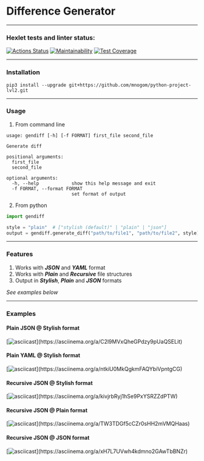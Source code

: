 # Difference Generator

---
### Hexlet tests and linter status:
[![Actions Status](https://github.com/mnogom/python-project-lvl2/workflows/hexlet-check/badge.svg)](https://github.com/mnogom/python-project-lvl2/actions)
[![Maintainability](https://api.codeclimate.com/v1/badges/ae478a78f3f8b00d995c/maintainability)](https://codeclimate.com/github/mnogom/python-project-lvl2/maintainability)
[![Test Coverage](https://api.codeclimate.com/v1/badges/ae478a78f3f8b00d995c/test_coverage)](https://codeclimate.com/github/mnogom/python-project-lvl2/test_coverage)

---
### Installation
```commandline
pip3 install --upgrade git+https://github.com/mnogom/python-project-lvl2.git
```

---
### Usage
1. From command line
```commandline
usage: gendiff [-h] [-f FORMAT] first_file second_file

Generate diff

positional arguments:
  first_file
  second_file

optional arguments:
  -h, --help            show this help message and exit
  -f FORMAT, --format FORMAT
                        set format of output
```

2. From python
```python
import gendiff

style = "plain"  # ["stylish (default)" | "plain" | "json"]
output = gendiff.generate_diff("path/to/file1", "path/to/file2", style)
```

---
### Features
1. Works with ***JSON*** and ***YAML*** format
2. Works with ***Plain*** and ***Recursive*** file structures
3. Output in ***Stylish***, ***Plain*** and ***JSON*** formats

*See examples below*

---
### Examples
#### Plain JSON @ Stylish format
[![asciicast](https://asciinema.org/a/C2l9MVxQheGPdzy9pUaQSELit.svg?)](https://asciinema.org/a/C2l9MVxQheGPdzy9pUaQSELit)

#### Plain YAML @ Stylish format
[![asciicast](https://asciinema.org/a/ntkiU0MkQgkmFAQYbiVpntgCG.svg?)](https://asciinema.org/a/ntkiU0MkQgkmFAQYbiVpntgCG)

#### Recursive JSON @ Stylish format
[![asciicast](https://asciinema.org/a/kivjrbRyj1hSe9PxYSRZZdPTW.svg?)](https://asciinema.org/a/kivjrbRyj1hSe9PxYSRZZdPTW)

#### Recursive JSON @ Plain format
[![asciicast](https://asciinema.org/a/TW3TDGf5cCZr0sHH2mVMQHaas.svg?)](https://asciinema.org/a/TW3TDGf5cCZr0sHH2mVMQHaas)

#### Recursive JSON @ JSON format
[![asciicast](https://asciinema.org/a/xH7L7UVwh4kdmno2GAwTbBNZr.svg?)](https://asciinema.org/a/xH7L7UVwh4kdmno2GAwTbBNZr)
